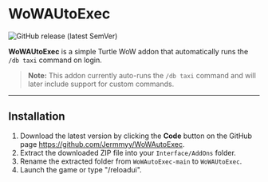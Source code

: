 # WoWAUtoExec

![GitHub release (latest SemVer)](https://img.shields.io/github/v/release/Jermmyy/WoWAUtoExec)

**WoWAUtoExec** is a simple Turtle WoW addon that automatically runs the `/db taxi` command on login.

> **Note:** This addon currently auto-runs the `/db taxi` command and will later include support for custom commands.

---

## Installation

1. Download the latest version by clicking the **Code** button on the GitHub page https://github.com/Jermmyy/WoWAutoExec.
2. Extract the downloaded ZIP file into your `Interface/AddOns` folder.
3. Rename the extracted folder from `WoWAutoExec-main` to `WoWAUtoExec`.
4. Launch the game or type "/reloadui".